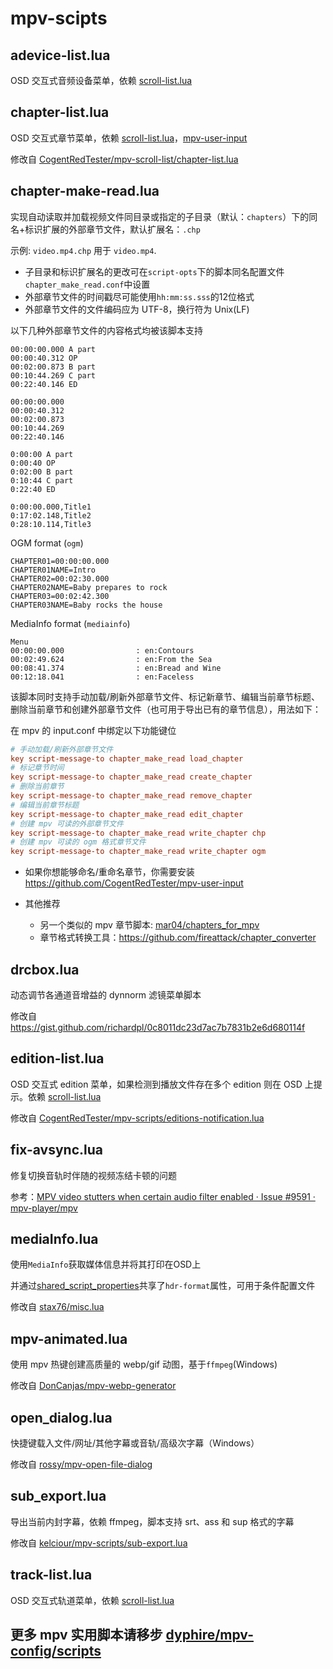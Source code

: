 # mpv-scipts

## adevice-list.lua

OSD 交互式音频设备菜单，依赖 [scroll-list.lua](https://github.com/CogentRedTester/mpv-scroll-list)

## chapter-list.lua

OSD 交互式章节菜单，依赖 [scroll-list.lua](https://github.com/CogentRedTester/mpv-scroll-list)，[mpv-user-input](https://github.com/CogentRedTester/mpv-user-input)

修改自 [CogentRedTester/mpv-scroll-list/chapter-list.lua](https://github.com/CogentRedTester/mpv-scroll-list/blob/master/examples/chapter-list.lua)

## chapter-make-read.lua

实现自动读取并加载视频文件同目录或指定的子目录（默认：`chapters`）下的同名+标识扩展的外部章节文件，默认扩展名：`.chp`

示例: `video.mp4.chp` 用于 `video.mp4`.

- 子目录和标识扩展名的更改可在`script-opts`下的脚本同名配置文件`chapter_make_read.conf`中设置
- 外部章节文件的时间戳尽可能使用`hh:mm:ss.sss`的12位格式
- 外部章节文件的文件编码应为 UTF-8，换行符为 Unix(LF)

以下几种外部章节文件的内容格式均被该脚本支持

```
00:00:00.000 A part
00:00:40.312 OP
00:02:00.873 B part
00:10:44.269 C part
00:22:40.146 ED
```

```
00:00:00.000
00:00:40.312
00:02:00.873
00:10:44.269
00:22:40.146
```

```
0:00:00 A part
0:00:40 OP
0:02:00 B part
0:10:44 C part
0:22:40 ED
```

```
0:00:00.000,Title1
0:17:02.148,Title2
0:28:10.114,Title3
```
 OGM format (`ogm`)

```
CHAPTER01=00:00:00.000
CHAPTER01NAME=Intro
CHAPTER02=00:02:30.000
CHAPTER02NAME=Baby prepares to rock
CHAPTER03=00:02:42.300
CHAPTER03NAME=Baby rocks the house
```
MediaInfo format (`mediainfo`)

```
Menu
00:00:00.000                : en:Contours
00:02:49.624                : en:From the Sea
00:08:41.374                : en:Bread and Wine
00:12:18.041                : en:Faceless
```

该脚本同时支持手动加载/刷新外部章节文件、标记新章节、编辑当前章节标题、删除当前章节和创建外部章节文件（也可用于导出已有的章节信息），用法如下：

在 mpv 的 input.conf 中绑定以下功能键位

```ini
# 手动加载/刷新外部章节文件
key script-message-to chapter_make_read load_chapter
# 标记章节时间
key script-message-to chapter_make_read create_chapter
# 删除当前章节
key script-message-to chapter_make_read remove_chapter
# 编辑当前章节标题
key script-message-to chapter_make_read edit_chapter
# 创建 mpv 可读的外部章节文件
key script-message-to chapter_make_read write_chapter chp
# 创建 mpv 可读的 ogm 格式章节文件
key script-message-to chapter_make_read write_chapter ogm
```
- 如果你想能够命名/重命名章节，你需要安装
  <https://github.com/CogentRedTester/mpv-user-input>

- 其他推荐
   -  另一个类似的 mpv 章节脚本: [mar04/chapters_for_mpv](https://github.com/mar04/chapters_for_mpv)
   -  章节格式转换工具：https://github.com/fireattack/chapter_converter
## drcbox.lua

动态调节各通道音增益的 dynnorm 滤镜菜单脚本

修改自 https://gist.github.com/richardpl/0c8011dc23d7ac7b7831b2e6d680114f

## edition-list.lua

OSD 交互式 edition 菜单，如果检测到播放文件存在多个 edition 则在 OSD 上提示。依赖 [scroll-list.lua](https://github.com/CogentRedTester/mpv-scroll-list)

修改自 [CogentRedTester/mpv-scripts/editions-notification.lua](https://github.com/CogentRedTester/mpv-scripts/blob/master/editions-notification.lua)

## fix-avsync.lua

修复切换音轨时伴随的视频冻结卡顿的问题

参考：[MPV video stutters when certain audio filter enabled · Issue #9591 · mpv-player/mpv ](https://github.com/mpv-player/mpv/issues/9591)


## mediaInfo.lua

使用`MediaInfo`获取媒体信息并将其打印在OSD上

并通过[shared_script_properties](https://mpv.io/manual/master/#command-interface-shared-script-properties)共享了`hdr-format`属性，可用于条件配置文件

修改自 [stax76/misc.lua ](https://github.com/stax76/mpv-scripts/blob/main/misc.lua)

## mpv-animated.lua

使用 mpv 热键创建高质量的 webp/gif 动图，基于`ffmpeg`(Windows)

修改自 [DonCanjas/mpv-webp-generator](https://github.com/DonCanjas/mpv-webp-generator)

## open_dialog.lua

快捷键载入文件/网址/其他字幕或音轨/高级次字幕（Windows）

修改自 [rossy/mpv-open-file-dialog](https://github.com/rossy/mpv-open-file-dialog)

## sub_export.lua

导出当前内封字幕，依赖 ffmpeg，脚本支持 srt、ass 和 sup 格式的字幕

修改自 [kelciour/mpv-scripts/sub-export.lua](https://github.com/kelciour/mpv-scripts/blob/master/sub-export.lua)

## track-list.lua

OSD 交互式轨道菜单，依赖 [scroll-list.lua](https://github.com/CogentRedTester/mpv-scroll-list)


## 更多 mpv 实用脚本请移步 [dyphire/mpv-config/scripts](https://github.com/dyphire/mpv-config/tree/master/scripts)
